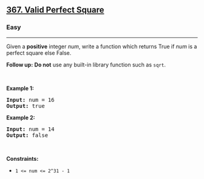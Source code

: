 <h2><a href="https://leetcode.com/problems/valid-perfect-square/">367. Valid Perfect Square</a></h2><h3>Easy</h3><hr><div><p>Given a <strong>positive</strong> integer <i>num</i>, write a function which returns True if <i>num</i> is a perfect square else False.</p>

<p><b>Follow up:</b> <b>Do not</b> use any built-in library function such as <code>sqrt</code>.</p>

<p>&nbsp;</p>
<p><strong>Example 1:</strong></p>
<pre style="position: relative;"><strong>Input:</strong> num = 16
<strong>Output:</strong> true
<div class="open_grepper_editor" title="Edit &amp; Save To Grepper"></div></pre><p><strong>Example 2:</strong></p>
<pre style="position: relative;"><strong>Input:</strong> num = 14
<strong>Output:</strong> false
<div class="open_grepper_editor" title="Edit &amp; Save To Grepper"></div></pre>
<p>&nbsp;</p>
<p><strong>Constraints:</strong></p>

<ul>
	<li><code>1 &lt;= num &lt;= 2^31 - 1</code></li>
</ul>
</div>